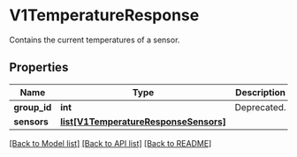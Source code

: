 # V1TemperatureResponse

Contains the current temperatures of a sensor.
## Properties
Name | Type | Description | Notes
------------ | ------------- | ------------- | -------------
**group_id** | **int** | Deprecated. | [optional] 
**sensors** | [**list[V1TemperatureResponseSensors]**](V1TemperatureResponseSensors.md) |  | [optional] 

[[Back to Model list]](../README.md#documentation-for-models) [[Back to API list]](../README.md#documentation-for-api-endpoints) [[Back to README]](../README.md)


